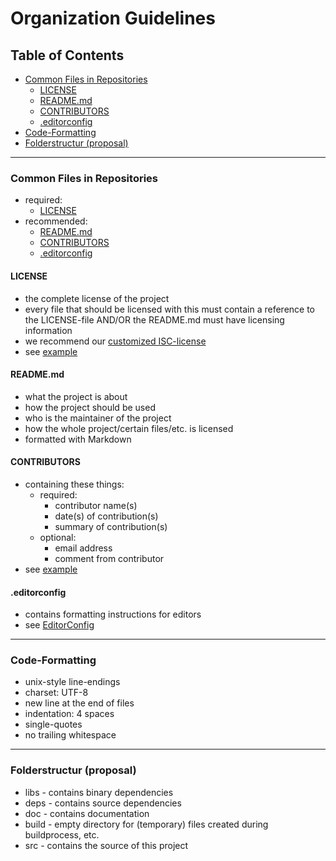 # Organization Guidelines

## Table of Contents
* [Common Files in Repositories](#commonfilesinrepositories)
    * [LICENSE](#license)
    * [README.md](#readmemd)
    * [CONTRIBUTORS](#contributors)
    * [.editorconfig](#editorconfig)
* [Code-Formatting](#code-formatting)
* [Folderstructur (proposal)](#folderstructur-proposal)


---


### Common Files in Repositories
* required:
    * [LICENSE](#license)
* recommended:
    * [README.md](#readmemd)
    * [CONTRIBUTORS](#contributors)
    * [.editorconfig](#editorconfig)

#### LICENSE
* the complete license of the project
* every file that should be licensed with this must contain a reference to the LICENSE-file AND/OR the README.md must have licensing information
* we recommend our [customized ISC-license](https://github.com/HackbarIT/Guidelines/blob/master/LICENSE.md)
* see [example](https://github.com/HackbarIT/Guidelines/blob/master/examples/LICENSE)

#### README.md
* what the project is about
* how the project should be used
* who is the maintainer of the project
* how the whole project/certain files/etc. is licensed
* formatted with Markdown

#### CONTRIBUTORS
* containing these things:
    * required:
        * contributor name(s)
        * date(s) of contribution(s)
        * summary of contribution(s)
    * optional:
        * email address
        * comment from contributor
* see [example](https://github.com/HackbarIT/Guidelines/blob/master/examples/CONTRIBUTORS)

#### .editorconfig
* contains formatting instructions for editors
* see [EditorConfig](http://editorconfig.org/)

---

### Code-Formatting
* unix-style line-endings
* charset: UTF-8
* new line at the end of files
* indentation: 4 spaces
* single-quotes
* no trailing whitespace

---

### Folderstructur (proposal)
* libs - contains binary dependencies
* deps - contains source dependencies
* doc - contains documentation
* build - empty directory for (temporary) files created during buildprocess, etc.
* src - contains the source of this project
